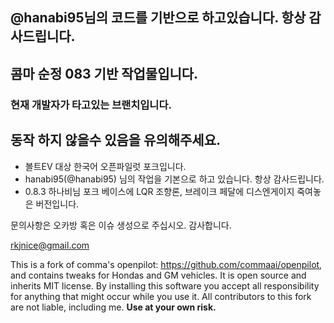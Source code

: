 ## @hanabi95님의 코드를 기반으로 하고있습니다. 항상 감사드립니다.

## 콤마 순정 083 기반 작업물입니다.
### 현재 개발자가 타고있는 브랜치입니다.
## 동작 하지 않을수 있음을 유의해주세요.


- 볼트EV 대상 한국어 오픈파일럿 포크입니다.
- hanabi95(@hanabi95) 님의 작업을 기본으로 하고 있습니다. 항상 감사드립니다. 
- 0.8.3 하나비님 포크 베이스에 LQR 조향론, 브레이크 페달에 디스엔게이지 죽여놓은 버전입니다.


문의사항은 오카방 혹은 이슈 생성으로 주십시오. 감사합니다.

rkjnice@gmail.com



This is a fork of comma's openpilot: https://github.com/commaai/openpilot, and contains tweaks for Hondas and GM vehicles.  It is open source and inherits MIT license.  By installing this software you accept all responsibility for anything that might occur while you use it.  All contributors to this fork are not liable, including me.  <b>Use at your own risk.</b>


